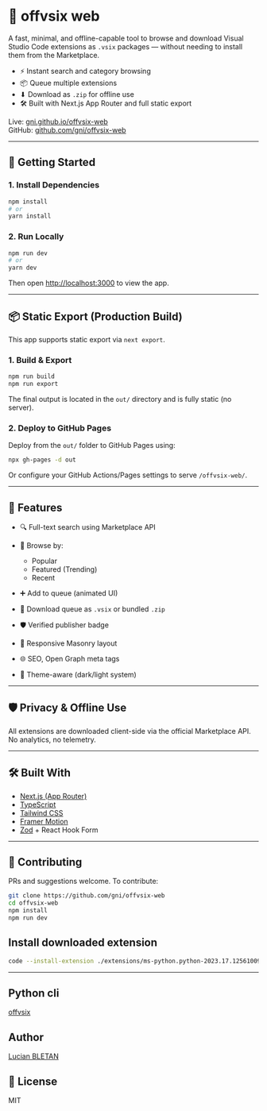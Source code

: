 # 🧩 offvsix web

A fast, minimal, and offline-capable tool to browse and download Visual Studio Code extensions as `.vsix` packages — without needing to install them from the Marketplace.

- ⚡ Instant search and category browsing
- 📦 Queue multiple extensions
- ⬇ Download as `.zip` for offline use
- 🛠 Built with Next.js App Router and full static export

Live: [gni.github.io/offvsix-web](https://gni.github.io/offvsix-web)  
GitHub: [github.com/gni/offvsix-web](https://github.com/gni/offvsix-web)

---

## 🚀 Getting Started

### 1. Install Dependencies

```bash
npm install
# or
yarn install
````

### 2. Run Locally

```bash
npm run dev
# or
yarn dev
```

Then open [http://localhost:3000](http://localhost:3000) to view the app.

---

## 📦 Static Export (Production Build)

This app supports static export via `next export`.

### 1. Build & Export

```bash
npm run build
npm run export
```

The final output is located in the `out/` directory and is fully static (no server).

### 2. Deploy to GitHub Pages

Deploy from the `out/` folder to GitHub Pages using:

```bash
npx gh-pages -d out
```

Or configure your GitHub Actions/Pages settings to serve `/offvsix-web/`.

---

## 🧠 Features

* 🔍 Full-text search using Marketplace API
* 📂 Browse by:

  * Popular
  * Featured (Trending)
  * Recent
* ➕ Add to queue (animated UI)
* 📁 Download queue as `.vsix` or bundled `.zip`
* 🛡 Verified publisher badge
* 🧱 Responsive Masonry layout
* 🌐 SEO, Open Graph meta tags
* 🎨 Theme-aware (dark/light system)

---

## 🛡 Privacy & Offline Use

All extensions are downloaded client-side via the official Marketplace API. No analytics, no telemetry.

---

## 🛠 Built With

* [Next.js (App Router)](https://nextjs.org/)
* [TypeScript](https://www.typescriptlang.org/)
* [Tailwind CSS](https://tailwindcss.com/)
* [Framer Motion](https://www.framer.com/motion/)
* [Zod](https://zod.dev/) + React Hook Form

---

## 🤝 Contributing

PRs and suggestions welcome. To contribute:

```bash
git clone https://github.com/gni/offvsix-web
cd offvsix-web
npm install
npm run dev
```

## Install downloaded extension
```bash
code --install-extension ./extensions/ms-python.python-2023.17.12561009.vsix
```

---

## Python cli
[offvsix](https://github.com/gni/offvsix)

## Author
[Lucian BLETAN](https://github.com/gni)

## 📄 License

MIT
